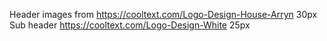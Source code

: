Header images from https://cooltext.com/Logo-Design-House-Arryn 30px 
<br>
Sub header https://cooltext.com/Logo-Design-White 25px
